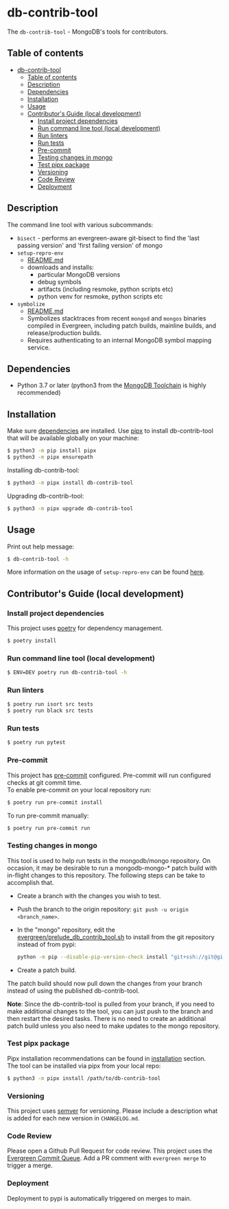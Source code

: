# db-contrib-tool

The `db-contrib-tool` - MongoDB's tools for contributors.

## Table of contents

- [db-contrib-tool](#db-contrib-tool)
  - [Table of contents](#table-of-contents)
  - [Description](#description)
  - [Dependencies](#dependencies)
  - [Installation](#installation)
  - [Usage](#usage)
  - [Contributor's Guide (local development)](#contributors-guide-local-development)
    - [Install project dependencies](#install-project-dependencies)
    - [Run command line tool (local development)](#run-command-line-tool-local-development)
    - [Run linters](#run-linters)
    - [Run tests](#run-tests)
    - [Pre-commit](#pre-commit)
    - [Testing changes in mongo](#testing-changes-in-mongo)
    - [Test pipx package](#test-pipx-package)
    - [Versioning](#versioning)
    - [Code Review](#code-review)
    - [Deployment](#deployment)

## Description

The command line tool with various subcommands:
- `bisect` - performs an evergreen-aware git-bisect to find the 'last passing version' and 'first failing version' of mongo
- `setup-repro-env`
  - [README.md](https://github.com/10gen/db-contrib-tool/blob/main/src/db_contrib_tool/setup_repro_env/README.md)
  - downloads and installs:
    - particular MongoDB versions
    - debug symbols
    - artifacts (including resmoke, python scripts etc)
    - python venv for resmoke, python scripts etc
- `symbolize`
  - [README.md](https://github.com/10gen/db-contrib-tool/blob/main/src/db_contrib_tool/symbolizer/README.md)
  - Symbolizes stacktraces from recent `mongod` and `mongos` binaries compiled in Evergreen, including patch builds, mainline builds, and release/production builds.
  - Requires authenticating to an internal MongoDB symbol mapping service.

## Dependencies

- Python 3.7 or later (python3 from the [MongoDB Toolchain](https://github.com/10gen/toolchain-builder/blob/master/INSTALL.md) is highly recommended)

## Installation

Make sure [dependencies](#dependencies) are installed.
Use [pipx](https://pypa.github.io/pipx/) to install db-contrib-tool that will be available globally on your machine:
```bash
$ python3 -m pip install pipx
$ python3 -m pipx ensurepath
```

Installing db-contrib-tool:
```bash
$ python3 -m pipx install db-contrib-tool
```

Upgrading db-contrib-tool:
```bash
$ python3 -m pipx upgrade db-contrib-tool
```

## Usage

Print out help message:
```bash
$ db-contrib-tool -h
```
More information on the usage of `setup-repro-env` can be found [here](https://github.com/10gen/db-contrib-tool/blob/main/src/db_contrib_tool/setup_repro_env/README.md).

## Contributor's Guide (local development)

### Install project dependencies

This project uses [poetry](https://python-poetry.org/) for dependency management.
```bash
$ poetry install
```

### Run command line tool (local development)

```bash
$ ENV=DEV poetry run db-contrib-tool -h
```

### Run linters

```bash
$ poetry run isort src tests
$ poetry run black src tests
```

### Run tests

```bash
$ poetry run pytest
```

### Pre-commit

This project has [pre-commit](https://pre-commit.com/) configured. Pre-commit will run
configured checks at git commit time.<br>
To enable pre-commit on your local repository run:
```bash
$ poetry run pre-commit install
```

To run pre-commit manually:
```bash
$ poetry run pre-commit run
```

### Testing changes in mongo

This tool is used to help run tests in the mongodb/mongo repository. On occasion, it may be
desirable to run a mongodb-mongo-* patch build with in-flight changes to this repository. The
following steps can be take to accomplish that.

- Create a branch with the changes you wish to test.
- Push the branch to the origin repository: `git push -u origin <branch_name>`.
- In the "mongo" repository, edit the [evergreen/prelude_db_contrib_tool.sh](https://github.com/10gen/mongo/blob/750f2cabe28900e86950695b7711c860a4165c94/evergreen/prelude_db_contrib_tool.sh#L16)
  to install from the git repository instead of from pypi:

  ```bash
  python -m pip --disable-pip-version-check install "git+ssh://git@github.com/10gen/db-contrib-tool.git@<branch_name>" || exit 1
  ```

- Create a patch build.

The patch build should now pull down the changes from your branch instead of using the published
db-contrib-tool.

**Note**: Since the db-contrib-tool is pulled from your branch, if you need to make additional
changes to the tool, you can just push to the branch and then restart the desired tasks. There is
no need to create an additional patch build unless you also need to make updates to the mongo
repository.

### Test pipx package

Pipx installation recommendations can be found in [installation](#installation) section.<br>
The tool can be installed via pipx from your local repo:
```bash
$ python3 -m pipx install /path/to/db-contrib-tool
```

### Versioning

This project uses [semver](https://semver.org/) for versioning.
Please include a description what is added for each new version in `CHANGELOG.md`.

### Code Review

Please open a Github Pull Request for code review.
This project uses the [Evergreen Commit Queue](https://github.com/evergreen-ci/evergreen/wiki/Commit-Queue#pr).
Add a PR comment with `evergreen merge` to trigger a merge.

### Deployment

Deployment to pypi is automatically triggered on merges to main.
